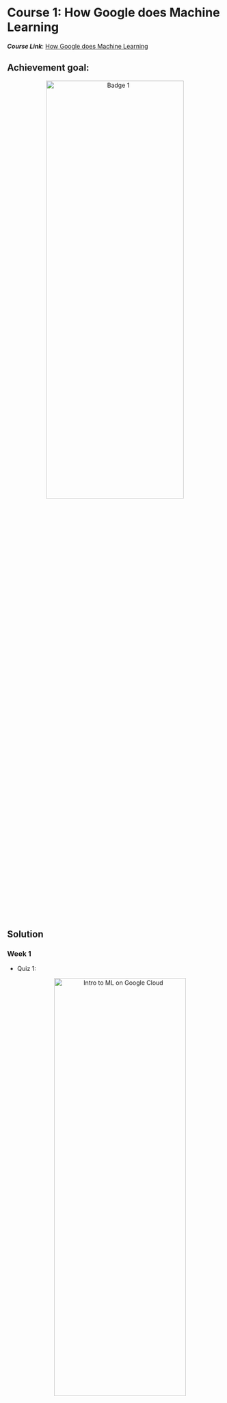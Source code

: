 # Course 1: How Google does Machine Learning

**_Course Link_**: [How Google does Machine Learning](https://www.coursera.org/learn/google-machine-learning)

## Achievement goal:

<p align="center">
    <img src="../Badges/Badge1.png" width="80%" height="50%" title="Badge 1" >
</p>

## Solution

### Week 1

- Quiz 1:
    <p align="center">
        <img src="./img/w1_quizz1a.png" width="80%" height="50%" title="Intro to ML on Google Cloud" >
    </p>

    <p align="center">
        <img src="./img/w1_quizz1b.png" width="80%" height="50%" title="Intro to ML on Google Cloud" >
    </p>

- Quiz 2:
    <p align="center">
        <img src="./img/w1_quizz2a.png" width="80%" height="50%" title="Intro to AI First" >
    </p>

    <p align="center">
        <img src="./img/w1_quizz2b.png" width="80%" height="50%" title="Intro to AI First" >
    </p>

    <p align="center">
        <img src="./img/w1_quizz2c.png" width="80%" height="50%" title="Intro to AI First" >
    </p>

- Quiz 3:
    <p align="center">
        <img src="./img/w1_quizz3a.png" width="80%" height="50%" title="Pre-trained ML APIs" >
    </p>

    <p align="center">
        <img src="./img/w1_quizz3b.png" width="80%" height="50%" title="Pre-trained ML APIs" >
    </p>

    <p align="center">
        <img src="./img/w1_quizz3c.png" width="80%" height="50%" title="Pre-trained ML APIs" >
    </p>

- Quiz 4:
    <p align="center">
        <img src="./img/w1_quizz4a.png" width="80%" height="50%" title="All about Data" >
    </p>

    <p align="center">
        <img src="./img/w1_quizz4b.png" width="80%" height="50%" title="All about Data" >
    </p>

    <p align="center">
        <img src="./img/w1_quizz4c.png" width="80%" height="50%" title="All about Data" >
    </p>

### Week 2

- Quiz 1:
    <p align="center">
        <img src="./img/w2_quizz1a.png" width="80%" height="50%" title="Transform your business" >
    </p>
    <p align="center">
        <img src="./img/w2_quizz1b.png" width="80%" height="50%" title="Transform your business" >
    </p>
    <p align="center">
        <img src="./img/w2_quizz1c.png" width="80%" height="50%" title="Transform your business" >
    </p>

- Quiz 2:
    <p align="center">
        <img src="./img/w2_quizz2a.png" width="80%" height="50%" title="How Google does ML" >
    </p>
    <p align="center">
        <img src="./img/w2_quizz2b.png" width="80%" height="50%" title="How Google does ML" >
    </p>

- Quiz 3:
    <p align="center">
        <img src="./img/w2_quizz3a.png" width="80%" height="50%" title="Inclusive ML" >
    </p>
    </p>
    <p align="center">
        <img src="./img/w2_quizz3b.png" width="80%" height="50%" title="Inclusive ML" >
    </p>

    <p align="center">
        <img src="./img/w2_quizz3a.png" width="80%" height="50%" title="Inclusive ML" >
    </p>
    </p>
    <p align="center">
        <img src="./img/w2_quizz3b.png" width="80%" height="50%" title="Inclusive ML" >
    </p>

### Week 3

- Quiz 1:
    <p align="center">
        <img src="./img/w3_quizz1a.png" width="80%" height="50%" title="Python Notebooks on the Cloud" >
    </p>
    <p align="center">
        <img src="./img/w3_quizz1b.png" width="80%" height="50%" title="Python Notebooks on the Cloud" >
    </p>
    <p align="center">
        <img src="./img/w3_quizz1c.png" width="80%" height="50%" title="Python Notebooks on the Cloud" >
    </p>


## Contributors:

- 🐮 [@honghanhh](https://github.com/honghanhh)
- 🐔 [@tiena2cva](https://github.com/tiena2cva)
